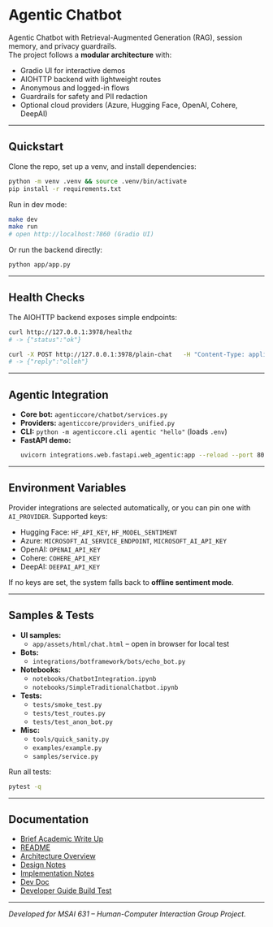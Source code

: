 <!-- README.md -->
# Agentic Chatbot

Agentic Chatbot with Retrieval-Augmented Generation (RAG), session memory, and privacy guardrails.  
The project follows a **modular architecture** with:
- Gradio UI for interactive demos
- AIOHTTP backend with lightweight routes
- Anonymous and logged-in flows
- Guardrails for safety and PII redaction
- Optional cloud providers (Azure, Hugging Face, OpenAI, Cohere, DeepAI)

---

## Quickstart

Clone the repo, set up a venv, and install dependencies:

```bash
python -m venv .venv && source .venv/bin/activate
pip install -r requirements.txt
```

Run in dev mode:

```bash
make dev
make run
# open http://localhost:7860 (Gradio UI)
```

Or run the backend directly:

```bash
python app/app.py
```

---

## Health Checks

The AIOHTTP backend exposes simple endpoints:

```bash
curl http://127.0.0.1:3978/healthz
# -> {"status":"ok"}

curl -X POST http://127.0.0.1:3978/plain-chat   -H "Content-Type: application/json"   -d '{"text":"reverse hello"}'
# -> {"reply":"olleh"}
```

---

## Agentic Integration

- **Core bot:** `agenticcore/chatbot/services.py`  
- **Providers:** `agenticcore/providers_unified.py`  
- **CLI:** `python -m agenticcore.cli agentic "hello"` (loads `.env`)  
- **FastAPI demo:**  
  ```bash
  uvicorn integrations.web.fastapi.web_agentic:app --reload --port 8000
  ```

---

## Environment Variables

Provider integrations are selected automatically, or you can pin one with `AI_PROVIDER`. Supported keys:

- Hugging Face: `HF_API_KEY`, `HF_MODEL_SENTIMENT`
- Azure: `MICROSOFT_AI_SERVICE_ENDPOINT`, `MICROSOFT_AI_API_KEY`
- OpenAI: `OPENAI_API_KEY`
- Cohere: `COHERE_API_KEY`
- DeepAI: `DEEPAI_API_KEY`

If no keys are set, the system falls back to **offline sentiment mode**.

---

## Samples & Tests

- **UI samples:**  
  - `app/assets/html/chat.html` – open in browser for local test  
- **Bots:**  
  - `integrations/botframework/bots/echo_bot.py`  
- **Notebooks:**  
  - `notebooks/ChatbotIntegration.ipynb`  
  - `notebooks/SimpleTraditionalChatbot.ipynb`  
- **Tests:**  
  - `tests/smoke_test.py`  
  - `tests/test_routes.py`  
  - `tests/test_anon_bot.py`  
- **Misc:**  
  - `tools/quick_sanity.py`  
  - `examples/example.py`  
  - `samples/service.py`

Run all tests:

```bash
pytest -q
```

---

## Documentation

- [Brief Academic Write Up](docs/Brief_Academic_Write_Up.md)
- [README](../README.md)
- [Architecture Overview](docs/architecture.md)  
- [Design Notes](docs/design.md)  
- [Implementation Notes](docs/storefront/IMPLEMENTATION.md) 
- [Dev Doc](docs/DEV_DOC.md)
- [Developer Guide Build Test](docs/Developer_Guide_Build_Test.md)

---

_Developed for MSAI 631 – Human-Computer Interaction Group Project._
